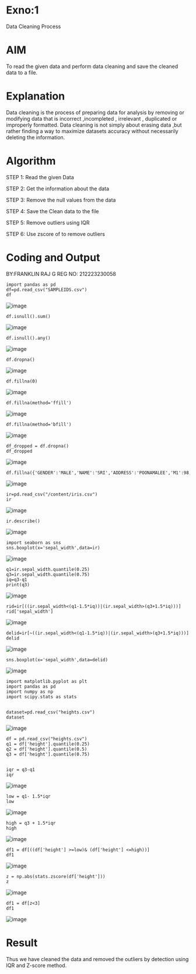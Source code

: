 # Exno:1
Data Cleaning Process

# AIM
To read the given data and perform data cleaning and save the cleaned data to a file.

# Explanation
Data cleaning is the process of preparing data for analysis by removing or modifying data that is incorrect ,incompleted , irrelevant , duplicated or improperly formatted. Data cleaning is not simply about erasing data ,but rather finding a way to maximize datasets accuracy without necessarily deleting the information.

# Algorithm
STEP 1: Read the given Data

STEP 2: Get the information about the data

STEP 3: Remove the null values from the data

STEP 4: Save the Clean data to the file

STEP 5: Remove outliers using IQR

STEP 6: Use zscore of to remove outliers

# Coding and Output
BY:FRANKLIN RAJ G
REG NO: 212223230058
```
import pandas as pd
df=pd.read_csv("SAMPLEIDS.csv")
df
```
![image](https://github.com/user-attachments/assets/f586e4fe-b968-455e-bfeb-9bc26cd9d06a)
```
df.isnull().sum()
```
![image](https://github.com/user-attachments/assets/b4179e09-e8b6-4eb4-8358-171bfb99bc2d)
```
df.isnull().any()
```
![image](https://github.com/user-attachments/assets/c70e44e5-45f6-4f55-916d-7d4ed62a1db3)
```
df.dropna()
```
![image](https://github.com/user-attachments/assets/4914bf38-039f-4b1f-89e6-6e079cbd4105)
```
df.fillna(0)
```
![image](https://github.com/user-attachments/assets/e83389dd-ec1a-4b34-aaa3-7eb5a8914019)
```
df.fillna(method='ffill')
```
![image](https://github.com/user-attachments/assets/81842716-1fb6-42d7-a1ad-6270030f5f21)
```
df.fillna(method='bfill')
```
![image](https://github.com/user-attachments/assets/e5e09564-d4cf-42de-9cc3-664c4d3f85d7)
```
df_dropped = df.dropna()
df_dropped
```
![image](https://github.com/user-attachments/assets/9fc67c07-1cdc-4dfd-a135-4c0d391b3440)
```
df.fillna({'GENDER':'MALE','NAME':'SRI','ADDRESS':'POONAMALEE','M1':98,'M2':87,'M3':76,'M4':92,'TOTAL':305,'AVG':89.999999})
```
![image](https://github.com/user-attachments/assets/48c0b14e-e8d3-4072-aa8e-021cfde991d7)
```
ir=pd.read_csv("/content/iris.csv")
ir
```
![image](https://github.com/user-attachments/assets/c5d099aa-aea4-4e80-bf0f-6bf4a42ce527)
```
ir.describe()
```
![image](https://github.com/user-attachments/assets/daae6dfd-a29c-416f-9206-2034c71a8890)
```
import seaborn as sns
sns.boxplot(x='sepal_width',data=ir)
```
![image](https://github.com/user-attachments/assets/4caaef6e-a74a-49ff-9bfc-48351e97f0a7)
```
q1=ir.sepal_width.quantile(0.25)
q3=ir.sepal_width.quantile(0.75)
iq=q3-q1
print(q3)
```
![image](https://github.com/user-attachments/assets/4c68c961-6211-4576-856d-2e69bc02fdeb)
```
rid=ir[((ir.sepal_width<(q1-1.5*iq))|(ir.sepal_width>(q3+1.5*iq)))]
rid['sepal_width']
```
![image](https://github.com/user-attachments/assets/d73aec93-6f0b-4557-8e65-e8f4a04caf60)
```
delid=ir[~((ir.sepal_width<(q1-1.5*iq))|(ir.sepal_width>(q3+1.5*iq)))]
delid
```
![image](https://github.com/user-attachments/assets/fd2d624d-04a1-40bc-b2c9-716b8387097a)
```
sns.boxplot(x='sepal_width',data=delid)
```
![image](https://github.com/user-attachments/assets/6396e86a-6979-4bd0-ae80-0e3d43a4828d)
```
import matplotlib.pyplot as plt
import pandas as pd
import numpy as np
import scipy.stats as stats


dataset=pd.read_csv("heights.csv")
dataset
```
![image](https://github.com/user-attachments/assets/56ed578b-e736-4dd7-aba9-68840b8daa45)
```
df = pd.read_csv("heights.csv")
q1 = df['height'].quantile(0.25)
q2 = df['height'].quantile(0.5)
q3 = df['height'].quantile(0.75)


iqr = q3-q1
iqr
```
![image](https://github.com/user-attachments/assets/7a0d745f-ebe6-4cf9-8d6f-c08fdd346eee)
```
low = q1- 1.5*iqr
low
```
![image](https://github.com/user-attachments/assets/af7f624f-430a-4a22-82f9-61f0a422e32d)
```
high = q3 + 1.5*iqr
high
```
![image](https://github.com/user-attachments/assets/24c202df-d5fb-4869-98f1-ccef44b681a1)
```
df1 = df[((df['height'] >=low)& (df['height'] <=high))]
df1
```
![image](https://github.com/user-attachments/assets/447f35b8-8000-4e2c-a72e-849bf5e64a30)
```
z = np.abs(stats.zscore(df['height']))
z
```
![image](https://github.com/user-attachments/assets/2a0928e5-354d-4f61-a1ea-cb1ffa0efc32)
```
df1 = df[z<3]
df1
```
![image](https://github.com/user-attachments/assets/a371cdde-15fd-4292-9122-822805fb5f13)

# Result
 Thus we have cleaned the data and removed the outliers by detection using IQR and Z-score method.
